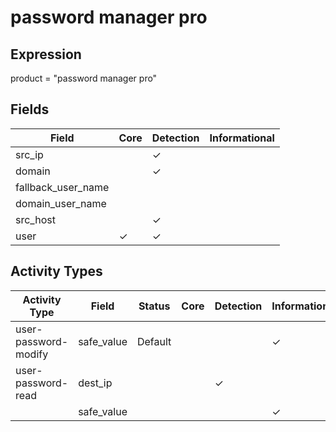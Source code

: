 password manager pro
====================

Expression
----------

product = "password manager pro"

Fields
------

| Field              | Core     | Detection | Informational |
| ------------------ | -------- | --------- | ------------- |
| src_ip             |          | &#10003;  |               |
| domain             |          | &#10003;  |               |
| fallback_user_name |          |           |               |
| domain_user_name   |          |           |               |
| src_host           |          | &#10003;  |               |
| user               | &#10003; | &#10003;  |               |

Activity Types
--------------

| Activity Type        | Field      | Status  | Core | Detection | Informational |
| -------------------- | ---------- | ------- | ---- | --------- | ------------- |
| user-password-modify | safe_value | Default |      |           | &#10003;      |
| user-password-read   | dest_ip    |         |      | &#10003;  |               |
|                      | safe_value |         |      |           | &#10003;      |

